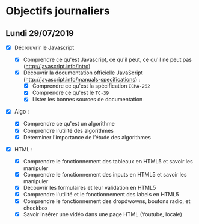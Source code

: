 # Objectifs journaliers

## Lundi 29/07/2019

- [x] Décrouvrir le Javascript

  - [x] Comprendre ce qu'est Javascript, ce qu'il peut, ce qu'il ne peut pas (http://javascript.info/intro)
  - [x] Découvrir la documentation officielle JavaScript (http://javascript.info/manuals-specifications) :
    - [x] Comprendre ce qu'est la spécification `ECMA-262`
    - [x] Comprendre ce qu'est le `TC-39`
    - [x] Lister les bonnes sources de documentation

- [x] Algo :

  - [x] Comprendre ce qu'est un algorithme
  - [x] Comprendre l'utilité des algorithmes
  - [x] Déterminer l'importance de l’étude des algorithmes

- [x] HTML :
  - [x] Comprendre le fonctionnement des tableaux en HTML5 et savoir les manipuler
  - [x] Comprendre le fonctionnement des inputs en HTML5 et savoir les manipuler
  - [x] Découvrir les formulaires et leur validation en HTML5
  - [x] Comprendre l'utilité et le fonctionnement des labels en HTML5
  - [x] Comprendre le fonctionnement des dropdwowns, boutons radio, et checkbox
  - [x] Savoir insérer une vidéo dans une page HTML (Youtube, locale)
